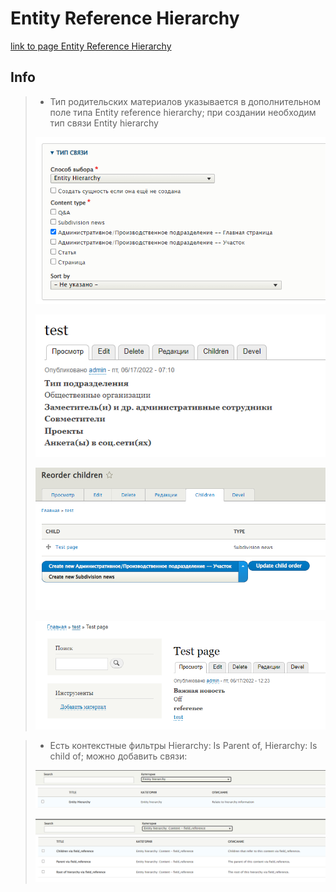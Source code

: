 # Entity Reference Hierarchy

[link to page Entity Reference Hierarchy](https://www.drupal.org/project/entity_hierarchy)

## Info

> * Тип родительских материалов указывается в дополнительном поле типа Entity reference hierarchy; при создании необходим тип связи Entity hierarchy
>
> ![entity_hierarchy](./img/entity_hierarchy/image2.png)
>
> ![entity_hierarchy](./img/entity_hierarchy/image3.png)
>
> ![entity_hierarchy](./img/entity_hierarchy/image1.png)
>
> ![entity_hierarchy](./img/entity_hierarchy/image5.png)
>

> * Есть контекстные фильтры Hierarchy: Is Parent of, Hierarchy: Is child of; можно добавить связи:
>
> ![entity_hierarchy](./img/entity_hierarchy/image4.png)
>
> ![entity_hierarchy](./img/entity_hierarchy/image6.png)